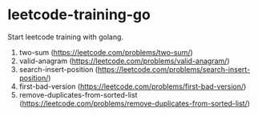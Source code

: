 # leetcode-training-go
Start leetcode training with golang.

1. two-sum (https://leetcode.com/problems/two-sum/)
2. valid-anagram (https://leetcode.com/problems/valid-anagram/)
3. search-insert-position (https://leetcode.com/problems/search-insert-position/)
4. first-bad-version (https://leetcode.com/problems/first-bad-version/)
5. remove-duplicates-from-sorted-list (https://leetcode.com/problems/remove-duplicates-from-sorted-list/)